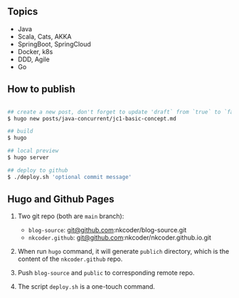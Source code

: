## Topics

- Java
- Scala, Cats, AKKA
- SpringBoot, SpringCloud
- Docker, k8s
- DDD, Agile
- Go

## How to publish

```bash

## create a new post, don't forget to update 'draft` from `true` to `false`
$ hugo new posts/java-concurrent/jc1-basic-concept.md

## build
$ hugo

## local preview
$ hugo server

## deploy to github
$ ./deploy.sh 'optional commit message'
```

##  Hugo and Github Pages

1. Two git repo (both are `main` branch):
	- `blog-source`: git@github.com:nkcoder/blog-source.git
	- `nkcoder.github`: git@github.com:nkcoder/nkcoder.github.io.git

2. When run `hugo` command, it will generate `publich` directory, which is the content of the `nkcoder.github` repo.

3. Push `blog-source` and `public` to corresponding remote repo.

4. The script `deploy.sh` is a one-touch command.